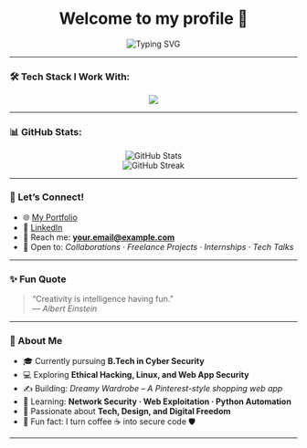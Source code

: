 <h1 align="center">Welcome to my profile 👋</h1>

<!-- Typing SVG -->
<p align="center">
  <img src="https://readme-typing-svg.demolab.com?font=Fira+Code&pause=1000&color=F76D57&center=true&vCenter=true&multiline=true&width=600&lines=Cyber+Security+Student+%7C+Ethical+Hacking+Enthusiast;Dreaming+Big+%7C+Learning+Daily+%F0%9F%A7%9A;Welcome+to+my+tech+space!+%F0%9F%9A%80" alt="Typing SVG" />
</p>

---

### 🛠️ Tech Stack I Work With:

<p align="center">
  <img src="https://skillicons.dev/icons?i=html,css,js,php,mysql,python,linux,bash,git,github" />
</p>

---

### 📊 GitHub Stats:

<p align="center">
  <img src="https://github-readme-stats.vercel.app/api?username=your-github-username&show_icons=true&theme=radical" alt="GitHub Stats" />
  <br/>
  <img src="https://github-readme-streak-stats.herokuapp.com/?user=your-github-username&theme=radical" alt="GitHub Streak" />
</p>

---

### 🔗 Let’s Connect!

- 🌐 [My Portfolio](https://yourportfolio.site)
- 💼 [LinkedIn](https://www.linkedin.com/in/your-linkedin-profile)
- 📧 Reach me: **your.email@example.com**
- 🤝 Open to: *Collaborations · Freelance Projects · Internships · Tech Talks*

---

### ✨ Fun Quote

> “Creativity is intelligence having fun.”  
> — *Albert Einstein*

---

### 🚀 About Me

- 🎓 Currently pursuing **B.Tech in Cyber Security**
- 💻 Exploring **Ethical Hacking, Linux, and Web App Security**
- ✍️ Building: *Dreamy Wardrobe – A Pinterest-style shopping web app*
- 🌱 Learning: **Network Security · Web Exploitation · Python Automation**
- 🧠 Passionate about **Tech, Design, and Digital Freedom**
- 🌈 Fun fact: I turn coffee ☕ into secure code 🛡️

---

